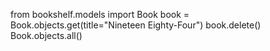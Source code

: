 from bookshelf.models import Book
book = Book.objects.get(title="Nineteen Eighty-Four")
book.delete()
Book.objects.all()


